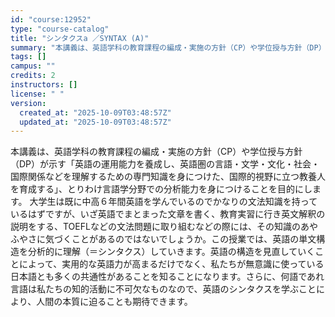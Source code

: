 ```yaml
---
id: "course:12952"
type: "course-catalog"
title: "シンタクスa ／SYNTAX (A)"
summary: "本講義は、英語学科の教育課程の編成・実施の方針（CP）や学位授与方針（DP）が示す「英語の運用能力を養成し、英語圏の言語・文学・文化・社会・国際関係などを理解するための専門知識を身につけた、国際的視野に立つ教養人を育成する」、とりわけ言語学…"
tags: []
campus: ""
credits: 2
instructors: []
license: " "
version:
  created_at: "2025-10-09T03:48:57Z"
  updated_at: "2025-10-09T03:48:57Z"
---
```


本講義は、英語学科の教育課程の編成・実施の方針（CP）や学位授与方針（DP）が示す「英語の運用能力を養成し、英語圏の言語・文学・文化・社会・国際関係などを理解するための専門知識を身につけた、国際的視野に立つ教養人を育成する」、とりわけ言語学分野での分析能力を身につけることを目的にします。 大学生は既に中高６年間英語を学んでいるのでかなりの文法知識を持っているはずですが、いざ英語でまとまった文章を書く、教育実習に行き英文解釈の説明をする、TOEFLなどの文法問題に取り組むなどの際には、その知識のあやふやさに気づくことがあるのではないでしょうか。この授業では、英語の単文構造を分析的に理解（＝シンタクス）していきます。英語の構造を見直していくことによって、実用的な英語力が高まるだけでなく、私たちが無意識に使っている日本語とも多くの共通性があることを知ることになります。さらに、何語であれ言語は私たちの知的活動に不可欠なものなので、英語のシンタクスを学ぶことにより、人間の本質に迫ることも期待できます。
